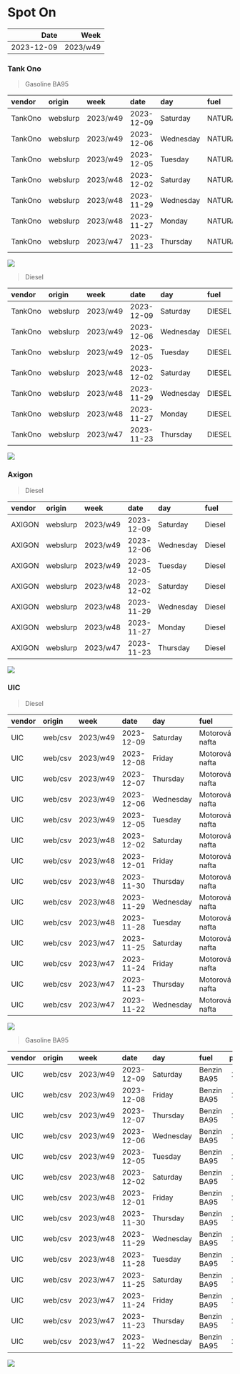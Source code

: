 Spot On
================

|       Date |     Week |
|-----------:|---------:|
| 2023-12-09 | 2023/w49 |

### Tank Ono

> Gasoline BA95

| vendor  | origin   | week     | date       | day       | fuel      | price | PriceVAT |
|:--------|:---------|:---------|:-----------|:----------|:----------|------:|---------:|
| TankOno | webslurp | 2023/w49 | 2023-12-09 | Saturday  | NATURAL95 | 28.84 |     34.9 |
| TankOno | webslurp | 2023/w49 | 2023-12-06 | Wednesday | NATURAL95 | 28.84 |     34.9 |
| TankOno | webslurp | 2023/w49 | 2023-12-05 | Tuesday   | NATURAL95 | 28.84 |     34.9 |
| TankOno | webslurp | 2023/w48 | 2023-12-02 | Saturday  | NATURAL95 | 28.84 |     34.9 |
| TankOno | webslurp | 2023/w48 | 2023-11-29 | Wednesday | NATURAL95 | 29.67 |     35.9 |
| TankOno | webslurp | 2023/w48 | 2023-11-27 | Monday    | NATURAL95 | 29.67 |     35.9 |
| TankOno | webslurp | 2023/w47 | 2023-11-23 | Thursday  | NATURAL95 | 30.17 |     36.5 |

<img src="SpotOn_files/figure-gfm/tono-ba95-1.png" style="display: block; margin: auto auto auto 0;" />

> Diesel

| vendor  | origin   | week     | date       | day       | fuel   | price | PriceVAT |
|:--------|:---------|:---------|:-----------|:----------|:-------|------:|---------:|
| TankOno | webslurp | 2023/w49 | 2023-12-09 | Saturday  | DIESEL | 28.84 |     34.9 |
| TankOno | webslurp | 2023/w49 | 2023-12-06 | Wednesday | DIESEL | 29.67 |     35.9 |
| TankOno | webslurp | 2023/w49 | 2023-12-05 | Tuesday   | DIESEL | 29.67 |     35.9 |
| TankOno | webslurp | 2023/w48 | 2023-12-02 | Saturday  | DIESEL | 29.67 |     35.9 |
| TankOno | webslurp | 2023/w48 | 2023-11-29 | Wednesday | DIESEL | 29.67 |     35.9 |
| TankOno | webslurp | 2023/w48 | 2023-11-27 | Monday    | DIESEL | 29.67 |     35.9 |
| TankOno | webslurp | 2023/w47 | 2023-11-23 | Thursday  | DIESEL | 30.17 |     36.5 |

<img src="SpotOn_files/figure-gfm/tono-diesel-1.png" style="display: block; margin: auto auto auto 0;" />

### Axigon

> Diesel

| vendor | origin   | week     | date       | day       | fuel   | price | PriceVAT |
|:-------|:---------|:---------|:-----------|:----------|:-------|------:|---------:|
| AXIGON | webslurp | 2023/w49 | 2023-12-09 | Saturday  | Diesel |  30.3 |     36.7 |
| AXIGON | webslurp | 2023/w49 | 2023-12-06 | Wednesday | Diesel |  30.3 |     36.7 |
| AXIGON | webslurp | 2023/w49 | 2023-12-05 | Tuesday   | Diesel |  30.3 |     36.7 |
| AXIGON | webslurp | 2023/w48 | 2023-12-02 | Saturday  | Diesel |  30.8 |     37.3 |
| AXIGON | webslurp | 2023/w48 | 2023-11-29 | Wednesday | Diesel |  30.8 |     37.3 |
| AXIGON | webslurp | 2023/w48 | 2023-11-27 | Monday    | Diesel |  30.8 |     37.3 |
| AXIGON | webslurp | 2023/w47 | 2023-11-23 | Thursday  | Diesel |  30.8 |     37.3 |

<img src="SpotOn_files/figure-gfm/axigon-diesel-1.png" style="display: block; margin: auto auto auto 0;" />

### UIC

> Diesel

| vendor | origin  | week     | date       | day       | fuel           | price | priceVAT |
|:-------|:--------|:---------|:-----------|:----------|:---------------|------:|---------:|
| UIC    | web/csv | 2023/w49 | 2023-12-09 | Saturday  | Motorová nafta |  28.4 |     34.4 |
| UIC    | web/csv | 2023/w49 | 2023-12-08 | Friday    | Motorová nafta |  28.4 |     34.4 |
| UIC    | web/csv | 2023/w49 | 2023-12-07 | Thursday  | Motorová nafta |  28.6 |     34.6 |
| UIC    | web/csv | 2023/w49 | 2023-12-06 | Wednesday | Motorová nafta |  28.7 |     34.7 |
| UIC    | web/csv | 2023/w49 | 2023-12-05 | Tuesday   | Motorová nafta |  28.8 |     34.8 |
| UIC    | web/csv | 2023/w48 | 2023-12-02 | Saturday  | Motorová nafta |  29.1 |     35.2 |
| UIC    | web/csv | 2023/w48 | 2023-12-01 | Friday    | Motorová nafta |  29.0 |     35.1 |
| UIC    | web/csv | 2023/w48 | 2023-11-30 | Thursday  | Motorová nafta |  29.2 |     35.3 |
| UIC    | web/csv | 2023/w48 | 2023-11-29 | Wednesday | Motorová nafta |  29.3 |     35.5 |
| UIC    | web/csv | 2023/w48 | 2023-11-28 | Tuesday   | Motorová nafta |  29.3 |     35.5 |
| UIC    | web/csv | 2023/w47 | 2023-11-25 | Saturday  | Motorová nafta |  29.4 |     35.6 |
| UIC    | web/csv | 2023/w47 | 2023-11-24 | Friday    | Motorová nafta |  29.4 |     35.6 |
| UIC    | web/csv | 2023/w47 | 2023-11-23 | Thursday  | Motorová nafta |  29.4 |     35.6 |
| UIC    | web/csv | 2023/w47 | 2023-11-22 | Wednesday | Motorová nafta |  29.4 |     35.6 |

<img src="SpotOn_files/figure-gfm/uic-diesel-1.png" style="display: block; margin: auto auto auto 0;" />

> Gasoline BA95

| vendor | origin  | week     | date       | day       | fuel        | price | priceVAT |
|:-------|:--------|:---------|:-----------|:----------|:------------|------:|---------:|
| UIC    | web/csv | 2023/w49 | 2023-12-09 | Saturday  | Benzin BA95 |  27.6 |     33.4 |
| UIC    | web/csv | 2023/w49 | 2023-12-08 | Friday    | Benzin BA95 |  27.6 |     33.4 |
| UIC    | web/csv | 2023/w49 | 2023-12-07 | Thursday  | Benzin BA95 |  28.2 |     34.1 |
| UIC    | web/csv | 2023/w49 | 2023-12-06 | Wednesday | Benzin BA95 |  28.6 |     34.6 |
| UIC    | web/csv | 2023/w49 | 2023-12-05 | Tuesday   | Benzin BA95 |  28.6 |     34.6 |
| UIC    | web/csv | 2023/w48 | 2023-12-02 | Saturday  | Benzin BA95 |  28.6 |     34.6 |
| UIC    | web/csv | 2023/w48 | 2023-12-01 | Friday    | Benzin BA95 |  28.5 |     34.5 |
| UIC    | web/csv | 2023/w48 | 2023-11-30 | Thursday  | Benzin BA95 |  28.7 |     34.7 |
| UIC    | web/csv | 2023/w48 | 2023-11-29 | Wednesday | Benzin BA95 |  28.8 |     34.8 |
| UIC    | web/csv | 2023/w48 | 2023-11-28 | Tuesday   | Benzin BA95 |  28.6 |     34.6 |
| UIC    | web/csv | 2023/w47 | 2023-11-25 | Saturday  | Benzin BA95 |  28.8 |     34.8 |
| UIC    | web/csv | 2023/w47 | 2023-11-24 | Friday    | Benzin BA95 |  28.6 |     34.6 |
| UIC    | web/csv | 2023/w47 | 2023-11-23 | Thursday  | Benzin BA95 |  28.7 |     34.7 |
| UIC    | web/csv | 2023/w47 | 2023-11-22 | Wednesday | Benzin BA95 |  28.9 |     35.0 |

<img src="SpotOn_files/figure-gfm/uic-ba95-1.png" style="display: block; margin: auto auto auto 0;" />
